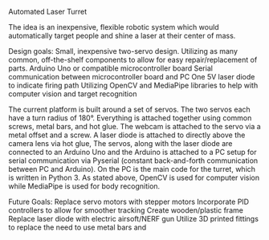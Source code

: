 Automated Laser Turret

The idea is an inexpensive, flexible robotic system which would automatically target people and shine a laser at their center of mass. 

Design goals:
Small, inexpensive two-servo design.
Utilizing as many common, off-the-shelf components to allow for easy repair/replacement of parts.
Arduino Uno or compatible microcontroller board
Serial communication between microcontroller board and PC
One 5V laser diode to indicate firing path
Utilizing OpenCV and MediaPipe libraries to help with computer vision and target recognition

The current platform is built around a set of servos. The two servos each have a turn radius of 180°. Everything is attached together using common screws, metal bars, and hot glue. The webcam is attached to the servo via a metal offset and a screw. A laser diode is attached to directly above the camera lens via hot glue,
The servos, along with the laser diode are connected to an Arduino Uno and the Arduino is attached to a PC setup for serial communication via Pyserial (constant back-and-forth communication between PC and Arduino). On the PC is the main code for the turret, which is written in Python 3. As stated above, OpenCV is used for computer vision  while MediaPipe is used for body recognition. 

Future Goals: 
Replace servo motors with stepper motors 
Incorporate PID controllers to allow for smoother tracking
Create wooden/plastic frame
Replace laser diode with electric airsoft/NERF gun
Utilize 3D printed fittings to replace the need to use metal bars and 
 
